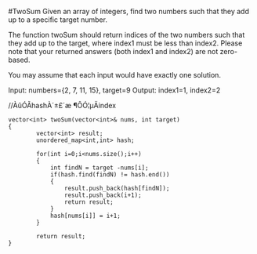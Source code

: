 #TwoSum
Given an array of integers, find two numbers such that they add up to a specific target number.

The function twoSum should return indices of the two numbers such that they add up to the target, 
where index1 must be less than index2. Please note that your returned answers (both index1 and index2) are not zero-based.

You may assume that each input would have exactly one solution.

Input: numbers={2, 7, 11, 15}, target=9
Output: index1=1, index2=2


//ÀûÓÃhashÀ´±£´æ ¶ÔÓ¦µÄindex
```
vector<int> twoSum(vector<int>& nums, int target) 
{
        vector<int> result;
        unordered_map<int,int> hash;
        
        for(int i=0;i<nums.size();i++)
        {
            int findN = target -nums[i];
            if(hash.find(findN) != hash.end())
            {
                result.push_back(hash[findN]);
                result.push_back(i+1);
                return result;
            }
            hash[nums[i]] = i+1;
        }
        
        return result;
}
```